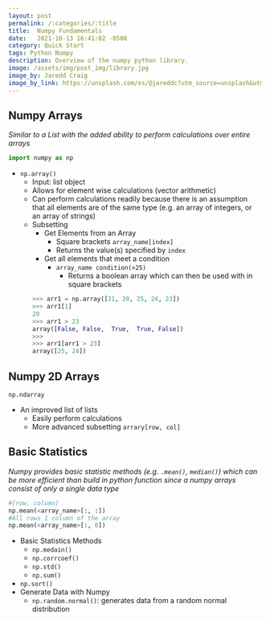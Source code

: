 ```yaml
---
layout: post
permalink: /:categories/:title
title:  Numpy Fundamentals
date:   2021-10-13 16:41:02 -0500
category: Quick Start
tags: Python Numpy
description: Overview of the numpy python library.
image: /assets/img/post_img/library.jpg
image_by: Jaredd Craig
image_by_link: https://unsplash.com/es/@jareddc?utm_source=unsplash&utm_medium=referral&utm_content=creditCopyText
---
```


## Numpy Arrays
*Similar to a List with the added ability to perform calculations over entire arrays*
```python
import numpy as np
```
* `np.array()`
  * Input: list object
  * Allows for element wise calculations (vector arithmetic)
  * Can perform calculations readily because there is an assumption that all elements are of the same type (e.g. an array of integers, or an array of strings)
  * Subsetting
    * Get Elements from an Array
      * Square brackets `array_name[index]`
      * Returns the value(s) specified by `index`
    * Get all elements that meet a condition
      * `array_name condition(>25)`
        * Returns a boolean array which can then be used with in square brackets
    ```python
    >>> arr1 = np.array([21, 20, 25, 24, 23])
    >>> arr1[1]
    20
    >>> arr1 > 23
    array([False, False,  True,  True, False])
    >>>
    >>> arr1[arr1 > 23]
    array([25, 24])
    ```

## Numpy 2D Arrays
`np.ndarray`
* An improved list of lists
  * Easily perform calculations
  * More advanced subsetting
  `arrary[row, col]`


## Basic Statistics
*Numpy provides basic statistic methods (e.g. `.mean()`, `median()`) which can be more efficient than build in python function since a numpy arrays consist of only a single data type*
```python
#[row, column]
np.mean(<array_name>[:, :])
#All rows 1 column of the array
np.mean(<array_name>[:, 0])
```
* Basic Statistics Methods
  * `np.medain()`
  * `np.corrcoef()`
  * `np.std()`
  * `np.sum()`
 * `np.sort()`
* Generate Data with Numpy
  * `np.random.normal()`: generates data from a random normal distribution
